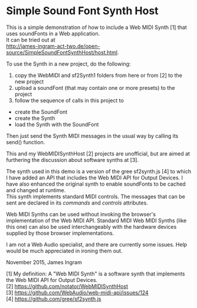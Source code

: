 # Simple Sound Font Synth Host
This is a simple demonstration of how to include a Web MIDI Synth [1] that uses soundFonts in a Web application.<br/>
It can be tried out at<br />
http://james-ingram-act-two.de/open-source/SimpleSoundFontSynthHost/host.html.

To use the Synth in a new project, do the following:<br />
1. copy the WebMIDI and sf2Synth1 folders from here or from [2] to the new project<br />
2. upload a soundFont (that may contain one or more presets) to the project<br />
3. follow the sequence of calls in this project to
  * create the SoundFont<br />
  * create the Synth<br />
  * load the Synth with the SoundFont<br>

Then just send the Synth MIDI messages in the usual way by calling its send() function.

This and my WebMIDISynthHost [2] projects are unofficial, but are aimed at furthering the discussion about software synths at
[3].<br />

The synth used in this demo is a version of the gree sf2synth.js [4] to which I have added an API that includes the Web MIDI API for Output Devices. I have also enhanced the original synth to enable soundFonts to be cached and changed at runtime.<br />
This synth implements standard MIDI controls. The messages that can be sent are declared in its <em>commands</em> and <em>controls</em> attributes.
<br />

Web MIDI Synths can be used without invoking the browser's implementation of the Web MIDI API.
Standard MIDI Web MIDI Synths (like this one) can also be used interchangeably with the hardware devices supplied by those 
browser implementations.<br />

I am not a Web Audio specialist, and there are currently some issues. Help would be much appreciated in ironing them out.

November 2015,
James Ingram

[1] My definition: A "Web MIDI Synth" is a software synth that implements the Web MIDI API for Output Devices.<br />
[2] https://github.com/notator/WebMIDISynthHost<br />
[3] https://github.com/WebAudio/web-midi-api/issues/124<br />
[4] https://github.com/gree/sf2synth.js

